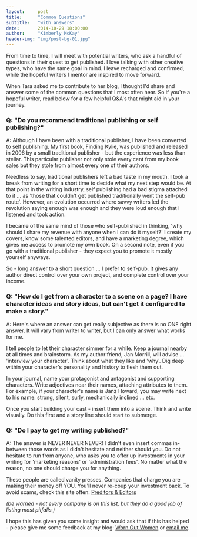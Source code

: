 ```yaml
---
layout:     post
title:      "Common Questions"
subtitle:   "with answers"
date:       2014-10-29 18:00:00
author:     "Kimberly McKay"
header-img: "img/post-bg-01.jpg"
---
```


<p>From time to time, I will meet with potential writers, who ask a handful of questions in their quest to get published.  I love talking with other creative types, who have the same goal in mind.  I leave recharged and confirmed, while the hopeful writers I mentor are inspired to move forward.</p>

<p>When Tara asked me to contribute to her blog, I thought I'd share and answer some of the common questions that I most often hear.  So if you're a hopeful writer, read below for a few helpful Q&amp;A's that might aid in your journey.</p>

<h3>Q: "Do you recommend traditional publishing or self publishing?"</h3>

<p>A:  Although I have been with a traditional publisher, I have been converted to self publishing.  My first book, Finding Kylie, was published and released in 2006 by a small traditional publisher - but the experience was less than stellar.  This particular publisher not only stole every cent from my book sales but they stole from almost every one of their authors.</p>

<p>Needless to say, traditional publishers left a bad taste in my mouth.  I took a break from writing for a short time to decide what my next step would be.  At that point in the writing industry, self publishing had a bad stigma attached to it ... as 'those that couldn't get published traditionally went the self-pub route'.  However, an evolution occurred where savvy writers led the revolution saying enough was enough and they were loud enough that I listened and took action.</p>

<p>I became of the same mind of those who self-published in thinking, 'why should I share my revenue with anyone when I can do it myself?'  I create my covers, know some talented editors, and have a marketing degree, which gives me access to promote my own book.  On a second note, even if you go with a traditional publisher - they expect you to promote it mostly yourself anyways.</p>

<p>So - long answer to a short question ... I prefer to self-pub.  It gives any author direct control over your own project, and complete control over your income.</p>

<h3>Q: "How do I get from a character to a scene on a page?  I have character ideas and story ideas, but can't get it configured to make a story."</h3>

<p>A: Here's where an answer can get really subjective as there is no ONE right answer.  It will vary from writer to writer, but I can only answer what works for me.</p>

<p>I tell people to let their character simmer for a while.  Keep a journal nearby at all times and brainstorm.  As my author friend, Jan Morrill, will advise ... 'interview your character'.  Think about what they like and 'why'.  Dig deep within your character's personality and history to flesh them out.  </p>

<p>In your journal, name your protagonist and antagonist and supporting characters.  Write adjectives near their names, attaching attributes to them.  For example, if your character's name is Janz Howard, you may write next to his name: strong, silent, surly, mechanically inclined ... etc. </p>

<p>Once you start building your cast - insert them into a scene.  Think and write visually.  Do this first and a story line should start to submerge.</p>

<h3>Q: "Do I pay to get my writing published?"</h3>

<p>A: The answer is NEVER NEVER NEVER!  I didn't even insert commas in-between those words as I didn't hesitate and neither should you.  Do not hesitate to run from anyone, who asks you to offer up investments in your writing for 'marketing reasons' or 'administration fees'.  No matter what the reason, no one should charge you for anything.</p>

<p>These people are called vanity presses.  Companies that charge you are making their money off YOU.  You'll never re-coup your investment back.  To avoid scams, check this site often: <a href="http://pred-ed.com">Preditors &amp; Editors</a></p>

<p><i>(be warned - not every company is on this list, but they do a good job of listing most pitfalls.)</i></p>

<p>I hope this has given you some insight and would ask that if this has helped - please give me some feedback at my blog: <a href="http://wornoutwoman.blogspot.com" target="_blank">Worn Out Women</a> or <a href="mailto:kimberlymckayauthor@gmail.com" target="_blank">email me</a>.</p>